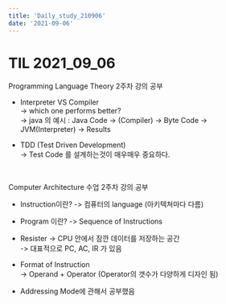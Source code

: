 ```yaml
---
title: 'Daily_study_210906'
date: '2021-09-06'
---
```


# TIL 2021_09_06

Programming Language Theory 2주차 강의 공부
<br>  

- Interpreter VS Compiler  
-> which one performs better?  
-> java 의 예시 : Java Code -> (Compiler) -> Byte Code -> JVM(Interpreter) -> Results

- TDD (Test Driven Development)  
-> Test Code 를 설계하는것이 매우매우 중요하다.  


<br>

Computer Architecture 수업 2주차 강의 공부  
- Instruction이란? -> 컴퓨터의 language (아키텍쳐마다 다름)  
- Program 이란? -> Sequence of Instructions
- Resister -> CPU 안에서 잠깐 데이터를 저장하는 공간  
-> 대표적으로 PC, AC, IR 가 있음
- Format of Instruction  
-> Operand + Operator (Operator의 갯수가 다양하게 디자인 됨)

- Addressing Mode에 관해서 공부했음



